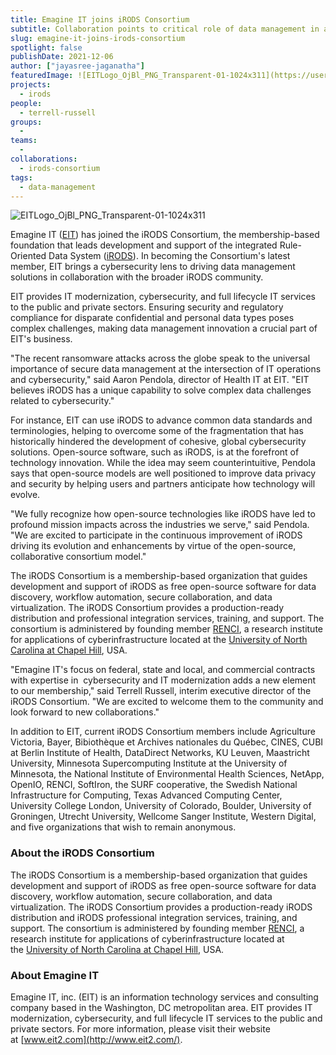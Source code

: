 ```yaml
---
title: Emagine IT joins iRODS Consortium
subtitle: Collaboration points to critical role of data management in advancing cybersecurity
slug: emagine-it-joins-irods-consortium
spotlight: false
publishDate: 2021-12-06
author: ["jayasree-jaganatha"]
featuredImage: ![EITLogo_OjBl_PNG_Transparent-01-1024x311](https://user-images.githubusercontent.com/68300939/157336145-b0ff51ba-8f17-4bec-b77c-64165142ee87.png)
projects:
  - irods
people:
  - terrell-russell
groups:
  -
teams:
  - 
collaborations:
  - irods-consortium
tags:
  - data-management
---
```


![EITLogo_OjBl_PNG_Transparent-01-1024x311](https://user-images.githubusercontent.com/68300939/157336145-b0ff51ba-8f17-4bec-b77c-64165142ee87.png)

Emagine IT ([EIT](https://www.eit2.com/)) has joined the iRODS Consortium, the membership-based foundation that leads development and support of the integrated Rule-Oriented Data System ([iRODS](https://irods.org/)). In becoming the Consortium's latest member, EIT brings a cybersecurity lens to driving data management solutions in collaboration with the broader iRODS community.

EIT provides IT modernization, cybersecurity, and full lifecycle IT services to the public and private sectors. Ensuring security and regulatory compliance for disparate confidential and personal data types poses complex challenges, making data management innovation a crucial part of EIT's business.

"The recent ransomware attacks across the globe speak to the universal importance of secure data management at the intersection of IT operations and cybersecurity," said Aaron Pendola, director of Health IT at EIT. "EIT believes iRODS has a unique capability to solve complex data challenges related to cybersecurity."

For instance, EIT can use iRODS to advance common data standards and terminologies, helping to overcome some of the fragmentation that has historically hindered the development of cohesive, global cybersecurity solutions. Open-source software, such as iRODS, is at the forefront of technology innovation. While the idea may seem counterintuitive, Pendola says that open-source models are well positioned to improve data privacy and security by helping users and partners anticipate how technology will evolve.

"We fully recognize how open-source technologies like iRODS have led to profound mission impacts across the industries we serve," said Pendola. "We are excited to participate in the continuous improvement of iRODS driving its evolution and enhancements by virtue of the open-source, collaborative consortium model."

The iRODS Consortium is a membership-based organization that guides development and support of iRODS as free open-source software for data discovery, workflow automation, secure collaboration, and data virtualization. The iRODS Consortium provides a production-ready distribution and professional integration services, training, and support. The consortium is administered by founding member [RENCI](https://www.renci.org/), a research institute for applications of cyberinfrastructure located at the [University of North Carolina at Chapel Hill](https://www.unc.edu/), USA.

"Emagine IT's focus on federal, state and local, and commercial contracts with expertise in  cybersecurity and IT modernization adds a new element to our membership," said Terrell Russell, interim executive director of the iRODS Consortium. "We are excited to welcome them to the community and look forward to new collaborations."

In addition to EIT, current iRODS Consortium members include Agriculture Victoria, Bayer, Bibiothèque et Archives nationales du Québec, CINES, CUBI at Berlin Institute of Health, DataDirect Networks, KU Leuven, Maastricht University, Minnesota Supercomputing Institute at the University of Minnesota, the National Institute of Environmental Health Sciences, NetApp, OpenIO, RENCI, SoftIron, the SURF cooperative, the Swedish National Infrastructure for Computing, Texas Advanced Computing Center, University College London, University of Colorado, Boulder, University of Groningen, Utrecht University, Wellcome Sanger Institute, Western Digital, and five organizations that wish to remain anonymous.

### About the iRODS Consortium

The iRODS Consortium is a membership-based organization that guides development and support of iRODS as free open-source software for data discovery, workflow automation, secure collaboration, and data virtualization. The iRODS Consortium provides a production-ready iRODS distribution and iRODS professional integration services, training, and support. The consortium is administered by founding member [RENCI](https://renci.org/), a research institute for applications of cyberinfrastructure located at the [University of North Carolina at Chapel Hill](https://www.unc.edu/), USA.

### About Emagine IT

Emagine IT, inc. (EIT) is an information technology services and consulting company based in the Washington, DC metropolitan area. EIT provides IT modernization, cybersecurity, and full lifecycle IT services to the public and private sectors. For more information, please visit their website at [www.eit2.com](http://www.eit2.com/).

